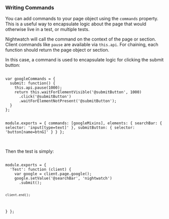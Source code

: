### Writing Commands

You can add commands to your page object using the `commands` property. This is a useful way to encapsulate logic about the page that would otherwise live in a test, or multiple tests.

Nightwatch will call the command on the context of the page or section. Client commands like `pause` are available via `this.api`. For chaining, each function should return the page object or section.

In this case, a command is used to encapsulate logic for clicking the submit button:

<div class="sample-test">
<pre data-language="javascript"><code class="language-javascript">
var googleCommands = {
  submit: function() {
    this.api.pause(1000);
    return this.waitForElementVisible('@submitButton', 1000)
      .click('@submitButton')
      .waitForElementNotPresent('@submitButton');
  }
};

module.exports = {
  commands: [googleMixins],
  elements: {
    searchBar: {
      selector: 'input[type=text]'
    },
    submitButton: {
      selector: 'button[name=btnG]'
    }
  }
};
</code></pre>
</div>

<br>
Then the test is simply:

<div class="sample-test">
<pre data-language="javascript"><code class="language-javascript">
module.exports = {
  'Test': function (client) {
    var google = client.page.google();
    google.setValue('@searchBar', 'nightwatch')
      .submit();
  
    client.end();
  }
};
</code></pre>
</div>